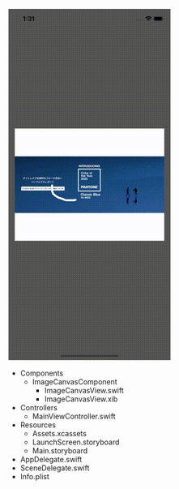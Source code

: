 ![Screenshot](https://github.com/KazmaArakaki/memo/raw/master/20200122/swift-pinch-to-scale/record.gif)

- Components
  - ImageCanvasComponent
    - ImageCanvasView.swift
    - ImageCanvasView.xib
- Controllers
  - MainViewController.swift
- Resources
  - Assets.xcassets
  - LaunchScreen.storyboard
  - Main.storyboard
- AppDelegate.swift
- SceneDelegate.swift
- Info.plist
